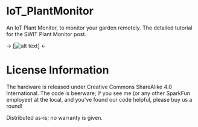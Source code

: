 # IoT_PlantMonitor
An IoT Plant Monitor, to monitor your garden remotely.
The detailed tutorial for the SWIT Plant Monitor post.

-> [![alt text](https://cdn.sparkfun.com/r/600-600/assets/learn_tutorials/5/5/2/Rishabh-02.jpg)] <-

# License Information

The hardware is released under Creative Commons ShareAlike 4.0 International. The code is beerware; if you see me (or any other SparkFun employee) at the local, and you've found our code helpful, please buy us a round!

Distributed as-is; no warranty is given.
